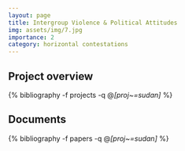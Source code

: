 ```yaml
---
layout: page
title: Intergroup Violence & Political Attitudes
img: assets/img/7.jpg
importance: 2
category: horizontal contestations
---
```


## Project overview

<div class="publications">

  {% bibliography -f projects -q @*[proj~=sudan]* %}

</div>

## Documents

<div class="publications">

  {% bibliography -f papers -q @*[proj~=sudan]* %}

</div>
